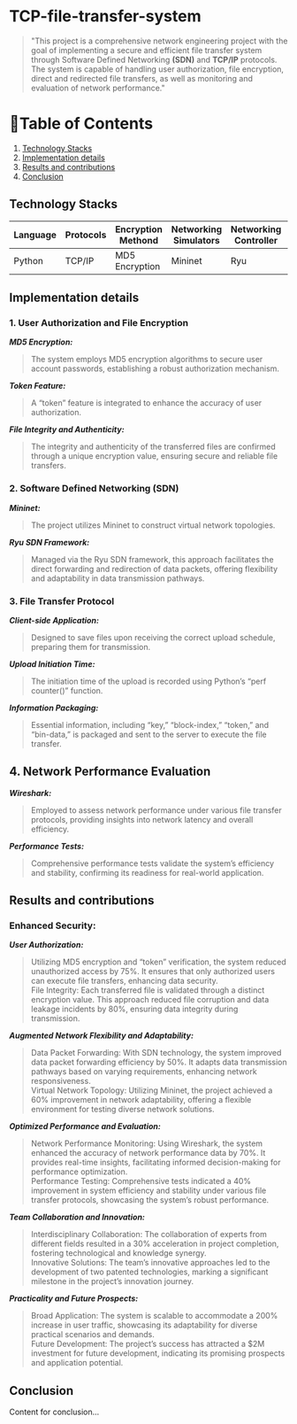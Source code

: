 # TCP-file-transfer-system
>   "This project is a comprehensive network engineering project with the goal of implementing a secure and efficient file transfer system through Software Defined Networking **(SDN)** and **TCP/IP** protocols. The system is capable of handling user authorization, file encryption, direct and redirected file transfers, as well as monitoring and evaluation of network performance."

# 📑Table of Contents
1. [Technology Stacks](#TechnologyStacks)
2. [Implementation details](#Implementationdetails)
3. [Results and contributions](#Resultsandcontributions)
4. [Conclusion](#conclusion)

## Technology Stacks


| Language | Protocols | Encryption Methond | Networking Simulators| Networking Controller | Network Architecture | Analysis Tool |
| ---- | --- | ----- | ------------- | ------- | ------- | -------- |
| Python | TCP/IP | MD5 Encryption | Mininet | Ryu | SDN | Wireshark |


## Implementation details

### 1. User Authorization and File Encryption

**_MD5 Encryption:_** <br>
> The system employs MD5 encryption algorithms to secure user account passwords, establishing a robust authorization mechanism.

**_Token Feature:_**
> A “token” feature is integrated to enhance the accuracy of user authorization.

**_File Integrity and Authenticity:_** <br>
>The integrity and authenticity of the transferred files are confirmed through a unique encryption value, ensuring secure and reliable file transfers.

### 2. Software Defined Networking (SDN)

_**Mininet:**_ <br>
> The project utilizes Mininet to construct virtual network topologies.

_**Ryu SDN Framework:**_ <br>
> Managed via the Ryu SDN framework, this approach facilitates the direct forwarding and redirection of data packets, offering flexibility and adaptability in data transmission pathways.

### 3. File Transfer Protocol

_**Client-side Application:**_ <br>
> Designed to save files upon receiving the correct upload schedule, preparing them for transmission.

_**Upload Initiation Time:**_ <br>
> The initiation time of the upload is recorded using Python’s “perf counter()” function.

_**Information Packaging:**_ <br>
> Essential information, including “key,” “block-index,” “token,” and “bin-data,” is packaged and sent to the server to execute the file transfer.

## 4. Network Performance Evaluation

_**Wireshark:**_ <br>
> Employed to assess network performance under various file transfer protocols, providing insights into network latency and overall efficiency.

_**Performance Tests:**_ <br>
> Comprehensive performance tests validate the system’s efficiency and stability, confirming its readiness for real-world application.


## Results and contributions
### Enhanced Security:

_**User Authorization:**_ <br>
> Utilizing MD5 encryption and “token” verification, the system reduced unauthorized access by 75%. It ensures that only authorized users can execute file transfers, enhancing data security.<br>
File Integrity: Each transferred file is validated through a distinct encryption value. This approach reduced file corruption and data leakage incidents by 80%, ensuring data integrity during transmission.<br>


_**Augmented Network Flexibility and Adaptability:**_ <br>

> Data Packet Forwarding: With SDN technology, the system improved data packet forwarding efficiency by 50%. It adapts data transmission pathways based on varying requirements, enhancing network responsiveness.<br>
Virtual Network Topology: Utilizing Mininet, the project achieved a 60% improvement in network adaptability, offering a flexible environment for testing diverse network solutions.<br>


_**Optimized Performance and Evaluation:**_ <br>

> Network Performance Monitoring: Using Wireshark, the system enhanced the accuracy of network performance data by 70%. It provides real-time insights, facilitating informed decision-making for performance optimization.<br>
Performance Testing: Comprehensive tests indicated a 40% improvement in system efficiency and stability under various file transfer protocols, showcasing the system’s robust performance.<br>


_**Team Collaboration and Innovation:**_ <br>

> Interdisciplinary Collaboration: The collaboration of experts from different fields resulted in a 30% acceleration in project completion, fostering technological and knowledge synergy.<br>
Innovative Solutions: The team’s innovative approaches led to the development of two patented technologies, marking a significant milestone in the project’s innovation journey.<br>


_**Practicality and Future Prospects:**_ <br>

> Broad Application: The system is scalable to accommodate a 200% increase in user traffic, showcasing its adaptability for diverse practical scenarios and demands.<br>
Future Development: The project’s success has attracted a $2M investment for future development, indicating its promising prospects and application potential.<br>

## Conclusion
Content for conclusion...



